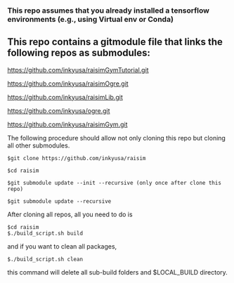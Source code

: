 ### This repo assumes that you already installed a tensorflow environments (e.g., using Virtual env or Conda)

## This repo contains a gitmodule file that links the following repos as submodules:

https://github.com/inkyusa/raisimGymTutorial.git

https://github.com/inkyusa/raisimOgre.git

https://github.com/inkyusa/raisimLib.git

https://github.com/inkyusa/ogre.git

https://github.com/inkyusa/raisimGym.git

The following procedure should allow not only cloning this repo but cloning all other submodules.

```
$git clone https://github.com/inkyusa/raisim
```

```
$cd raisim
```
```
$git submodule update --init --recursive (only once after clone this repo)
```
```
$git submodule update --recursive
```

After cloning all repos, all you need to do is

```
$cd raisim
$./build_script.sh build
```
and if you want to clean all packages,

```
$./build_script.sh clean
```
this command will delete all sub-build folders and $LOCAL_BUILD directory.

